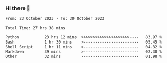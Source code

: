 ### Hi there 👋

<!--
**ututono/ututono** is a ✨ _special_ ✨ repository because its `README.md` (this file) appears on your GitHub profile.

Here are some ideas to get you started:

- 🔭 I’m currently working on ...
- 🌱 I’m currently learning ...
- 👯 I’m looking to collaborate on ...
- 🤔 I’m looking for help with ...
- 💬 Ask me about ...
- 📫 How to reach me: ...
- 😄 Pronouns: ...
- ⚡ Fun fact: ...
-->



<!--START_SECTION:waka-->

```txt
From: 23 October 2023 - To: 30 October 2023

Total Time: 27 hrs 38 mins

Python           23 hrs 12 mins  >>>>>>>>>>>>>>>>>>>>>----   83.97 %
Bash             1 hr 30 mins    >------------------------   05.45 %
Shell Script     1 hr 11 mins    >------------------------   04.32 %
Markdown         39 mins         >------------------------   02.38 %
Other            32 mins         -------------------------   01.98 %
```

<!--END_SECTION:waka-->
